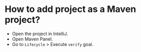# How to add project as a Maven project?

- Open the project in IntelliJ.
- Open Maven Panel.
- Go to `Lifecycle` > Execute `verify` goal. 
